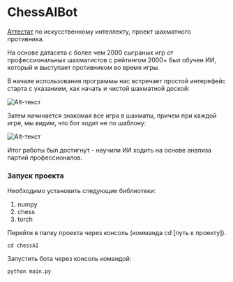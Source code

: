# ChessAIBot

[Аттестат](https://drive.google.com/file/d/1_6VoVwtred9De3A24zAupJBmSqADeeXi/view?usp=sharing) по искусственному интеллекту, проект шахматного противника.  

На основе датасета с более чем 2000 сыграных игр от профессиональных шахматистов с рейтингом 2000+ был обучен ИИ, который и выступает противником во время игры.

В начале использования программы нас встречает простой интерефейс старта с указанием, как начать и чистой шахматной доской:  
  
![Alt-текст](https://kurl.ru/CBVKf "Старт игры")

Затем начинается знакомая все игра в шахматы, причем при каждой игре, мы видим, что бот ходит не по шаблону:  
  
![Alt-текст](https://kurl.ru/sgxRl "Отличие ходов")

Итог работы был достигнут - научили ИИ ходить на основе анализа партий профессионалов.

### Запуск проекта

Необходимо установить следующие библиотеки:
1. numpy
2. chess
3. torch

Перейти в папку проекта через консоль (комманда сd [путь к проекту]).
```
cd chessAI
```

Запустить бота через консоль командой:
```
python main.py
```
